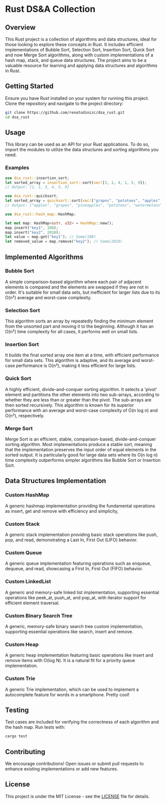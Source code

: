 # Rust DS&A Collection

## Overview

This Rust project is a collection of algorithms and data structures, ideal for those looking to explore these concepts in Rust. It includes efficient implementations of Bubble Sort, Selection Sort, Insertion Sort, Quick Sort and now Merge Sort algorithms, along with custom implementations of a hash map, stack, and queue data structures. The project aims to be a valuable resource for learning and applying data structures and algorithms in Rust.

## Getting Started

Ensure you have Rust installed on your system for running this project. Clone the repository and navigate to the project directory:

```bash
git clone https://github.com/renatodinizc/dsa_rust.git
cd dsa_rust
```

## Usage
This library can be used as an API for your Rust applications.
To do so, import the modules to utilize the data structures and sorting algorithms you need.

### Examples
```rust
use dsa_rust::insertion_sort;
let sorted_array = insertion_sort::sort(vec![3, 1, 4, 1, 5, 9]);
// Output: [1, 1, 3, 4, 5, 9]
```

```rust
use dsa_rust::quicksort;
let sorted_array = quicksort::sort(vec!["grapes", "potatoes", "apples", "pineapples", "watermelons"]);
// Output: ["apples", "grapes", "pineapples", "potatoes", "watermelons"]
```

```rust
use dsa_rust::hash_map::HashMap;

let mut map: HashMap<&str, u32> = HashMap::new();
map.insert("key1", 108);
map.insert("key2", 2010);
let value = map.get("key1"); // Some(108)
let removed_value = map.remove("key2"); // Some(2010)

```

## Implemented Algorithms

### Bubble Sort

A simple comparison-based algorithm where each pair of adjacent elements is compared and the elements are swapped if they are not in order.
It's suitable for small data sets, but inefficient for larger lists due to its O(n²) average and worst-case complexity.

### Selection Sort

This algorithm sorts an array by repeatedly finding the minimum element from the unsorted part and moving it to the beginning.
Although it has an O(n²) time complexity for all cases, it performs well on small lists.

### Insertion Sort

It builds the final sorted array one item at a time, with efficient performance for small data sets.
This algorithm is adaptive, and its average and worst-case performance is O(n²), making it less efficient for large lists.

### Quick Sort

A highly efficient, divide-and-conquer sorting algorithm. It selects a 'pivot' element and partitions the other elements into two sub-arrays,
according to whether they are less than or greater than the pivot. The sub-arrays are then sorted recursively.
This algorithm is known for its superior performance with an average and worst-case complexity of O(n log n) and O(n²), respectively.

### Merge Sort

Merge Sort is an efficient, stable, comparison-based, divide-and-conquer sorting algorithm. Most implementations produce a stable sort, meaning that the implementation preserves the input order of equal elements in the sorted output. It is particularly good for large data sets where its O(n log n) time complexity outperforms simpler algorithms like Bubble Sort or Insertion Sort.

## Data Structures Implementation

### Custom HashMap

A generic hashmap implementation providing the fundamental operations as insert, get and remove with efficiency and simplicity,

### Custom Stack

A generic stack implementation providing basic stack operations like push, pop, and read, demonstrating a Last In, First Out (LIFO) behavior.

### Custom Queue

A generic queue implementation featuring operations such as enqueue, dequeue, and read, showcasing a First In, First Out (FIFO) behavior.

### Custom LinkedList

A generic and memory-safe linked list implementation, supporting essential operations like peek_at, push_at, and pop_at, with iterator support for efficient element traversal.

### Custom Binary Search Tree
A generic, memory-safe binary search tree custom implementation, supporting essential operations like search, insert and remove.

### Custom Heap
A generic heap implementation featuring basic operations like insert and remove items with O(log N). It is a natural fit for a priority queue implementation.

### Custom Trie
A generic Trie implementation, which can be used to implement a autocomplete feature for words in a smartphone. Pretty cool!

## Testing

Test cases are included for verifying the correctness of each algorithm and the hash map. Run tests with:

```bash
cargo test
```

## Contributing

We encourage contributions! Open issues or submit pull requests to enhance existing implementations or add new features.

## License

This project is under the MIT License - see the [LICENSE](LICENSE.md) file for details.
